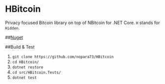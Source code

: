 # HBitcoin
Privacy focused Bitcoin library on top of NBitcoin for .NET Core. `H` stands for `Hidden`.

##[Nuget](https://www.nuget.org/packages/HBitcoin)

##Build & Test

1. `git clone https://github.com/nopara73/HBitcoin`
2. `cd HBitcoin/`
3. `dotnet restore`
4. `cd src/HBitcoin.Tests/`
5. `dotnet test`
